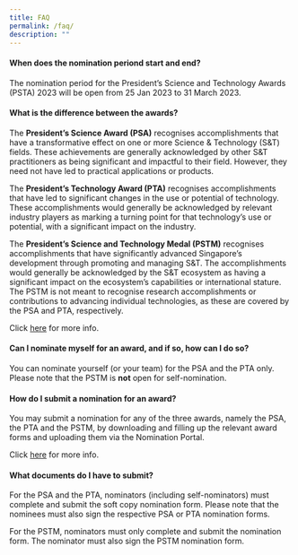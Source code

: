 ```yaml
---
title: FAQ
permalink: /faq/
description: ""
---
```

#### When does the nomination periond start and end?

The nomination period for the President’s Science and Technology Awards (PSTA) 2023 will be open from 25 Jan 2023 to 31 March 2023.

#### What is the difference between the awards?

The **President’s Science Award (PSA)** recognises accomplishments that have a transformative effect on one or more Science & Technology (S&T) fields. These achievements are generally acknowledged by other S&T practitioners as being significant and impactful to their field. However, they need not have led to practical applications or products.

The **President’s Technology Award (PTA)** recognises accomplishments that have led to significant changes in the use or potential of technology. These accomplishments would generally be acknowledged by relevant industry players as marking a turning point for that technology’s use or potential, with a significant impact on the industry.

The **President’s Science and Technology Medal (PSTM)** recognises accomplishments that have significantly advanced Singapore’s development through promoting and managing S&T. The accomplishments would generally be acknowledged by the S&T ecosystem as having a significant impact on the ecosystem’s capabilities or international stature. The PSTM is not meant to recognise research accomplishments or contributions to advancing individual technologies, as these are covered by the PSA and PTA, respectively.

Click [here](https://www.psta.gov.sg/about/awards/) for more info.

#### Can I nominate myself for an award, and if so, how can I do so?

You can nominate yourself (or your team) for the PSA and the PTA only. Please note that the PSTM is **not** open for self-nomination.

#### How do I submit a nomination for an award?

You may submit a nomination for any of the three awards, namely the PSA, the PTA and the PSTM, by downloading and filling up the relevant award forms and uploading them via the Nomination Portal.

Click [here](https://www.psta.gov.sg/Nominate/) for more info.

#### What documents do I have to submit?

For the PSA and the PTA, nominators (including self-nominators) must complete and submit the soft copy nomination form. Please note that the nominees must also sign the respective PSA or PTA nomination forms.

For the PSTM, nominators must only complete and submit the nomination form. The nominator must also sign the PSTM nomination form.